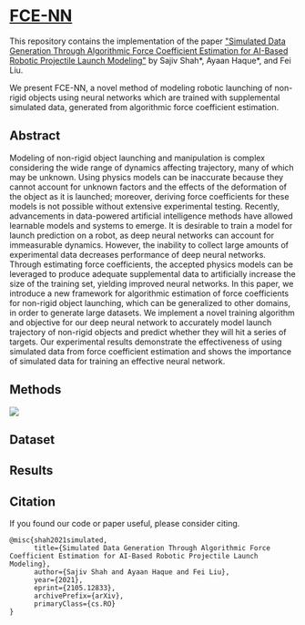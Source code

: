 # [FCE-NN](https://ayaanzhaque.github.io/FCE-NN/)

This repository contains the implementation of the paper ["Simulated Data Generation Through Algorithmic Force Coefficient Estimation for AI-Based Robotic Projectile Launch Modeling"](https://arxiv.org/abs/2105.12833) by Sajiv Shah*, Ayaan Haque*, and Fei Liu.

We present FCE-NN, a novel method of modeling robotic launching of non-rigid objects using neural networks which are trained with supplemental simulated data, generated from algorithmic force coefficient estimation.

## Abstract

Modeling of non-rigid object launching and manipulation is complex considering the wide range of dynamics affecting trajectory, many of which may be unknown. Using physics models can be inaccurate because they cannot account for unknown factors and the effects of the deformation of the object as it is launched; moreover, deriving force coefficients for these models is not possible without extensive experimental testing. Recently, advancements in data-powered artificial intelligence methods have allowed learnable models and systems to emerge. It is desirable to train a model for launch prediction on a robot, as deep neural networks can account for immeasurable dynamics. However, the inability to collect large amounts of experimental data decreases performance of deep neural networks. Through estimating force coefficients, the accepted physics models can be leveraged to produce adequate supplemental data to artificially increase the size of the training set, yielding improved neural networks. In this paper, we introduce a new framework for algorithmic estimation of force coefficients for non-rigid object launching, which can be generalized to other domains, in order to generate large datasets. We implement a novel training algorithm and objective for our deep neural network to accurately model launch trajectory of non-rigid objects and predict whether they will hit a series of targets. Our experimental results demonstrate the effectiveness of using simulated data from force coefficient estimation and shows the importance of simulated data for training an effective neural network.

## Methods

![](https://github.com/ayaanzhaque/FCE-NN/blob/main/images/model_fig.png?raw=true)

## Dataset

## Results

## Citation

If you found our code or paper useful, please consider citing.

```
@misc{shah2021simulated,
      title={Simulated Data Generation Through Algorithmic Force Coefficient Estimation for AI-Based Robotic Projectile Launch Modeling}, 
      author={Sajiv Shah and Ayaan Haque and Fei Liu},
      year={2021},
      eprint={2105.12833},
      archivePrefix={arXiv},
      primaryClass={cs.RO}
}
```
